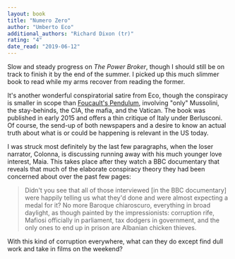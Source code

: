 ```yaml
---
layout: book
title: "Numero Zero"
author: "Umberto Eco"
additional_authors: "Richard Dixon (tr)"
rating: "4"
date_read: "2019-06-12"
---
```


Slow and steady progress on *The Power Broker*, though I should still be on
track to finish it by the end of the summer. I picked up this much slimmer book
to read while my arms recover from reading the former.

It's another wonderful conspiratorial satire from Eco, though the conspiracy is
smaller in scope than [Foucault's Pendulum](books/foucaults-pendulum), involving
"only" Mussolini, the stay-behinds, the CIA, the mafia, and the Vatican. The
book was published in early 2015 and offers a thin critique of Italy under
Berlusconi. Of course, the send-up of both newspapers and a desire to know an
actual truth about what is or could be happening is relevant in the US today.

I was struck most definitely by the last few paragraphs, when the loser
narrator, Colonna, is discussing running away with his much younger love
interest, Maia. This takes place after they watch a BBC documentary that reveals
that much of the elaborate conspiracy theory they had been concerned about over
the past few pages:

> Didn't you see that all of those interviewed [in the BBC documentary] were
> happily telling us what they'd done and were almost expecting a medal for it? No
> more Baroque chiaroscuro, everything in broad daylight, as though painted by the
> impressionists: corruption rife, Mafiosi officially in parliament, tax dodgers
> in government, and the only ones to end up in prison are Albanian chicken
> thieves.

With this kind of corruption everywhere, what can they do except find dull work
and take in films on the weekend?

